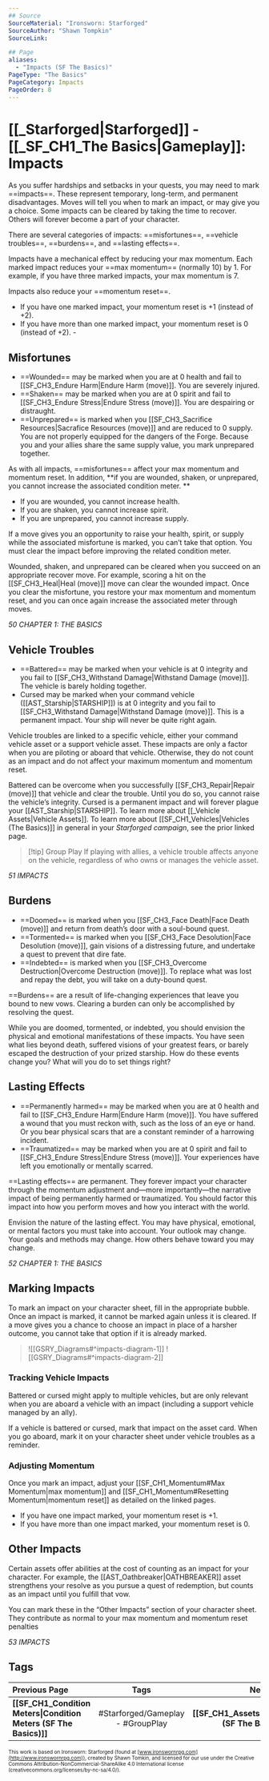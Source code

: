```yaml
---
## Source
SourceMaterial: "Ironsworn: Starforged"
SourceAuthor: "Shawn Tompkin"
SourceLink: 

## Page
aliases:
  - "Impacts (SF The Basics)"
PageType: "The Basics"
PageCategory: Impacts
PageOrder: 8
---
```

# [[_Starforged|Starforged]] - [[_SF_CH1_The Basics|Gameplay]]: Impacts
As you suffer hardships and setbacks in your quests, you may need to mark ==impacts==. These represent temporary, long-term, and permanent disadvantages. Moves will tell you when to mark an impact, or may give you a choice. Some impacts can be cleared by taking the time to recover. Others will forever become a part of your character.

There are several categories of impacts: ==misfortunes==, ==vehicle troubles==, ==burdens==, and ==lasting effects==. 

Impacts have a mechanical effect by reducing your max momentum. Each marked impact reduces your ==max momentum== (normally 10) by 1. For example, if you have three marked impacts, your max momentum is 7. 

Impacts also reduce your ==momentum reset==. 
- If you have one marked impact, your momentum reset is +1 (instead of +2). 
- If you have more than one marked impact, your momentum reset is 0 (instead of +2). - 


## Misfortunes
- ==Wounded== may be marked when you are at 0 health and fail to [[SF_CH3_Endure Harm|Endure Harm (move)]]. You are severely injured.
- ==Shaken== may be marked when you are at 0 spirit and fail to [[SF_CH3_Endure Stress|Endure Stress (move)]]. You are despairing or distraught. 
- ==Unprepared== is marked when you [[SF_CH3_Sacrifice Resources|Sacrafice Resources (move)]] and are reduced to 0 supply. You are not properly equipped for the dangers of the Forge. Because you and your allies share the same supply value, you mark unprepared together.

As with all impacts, ==misfortunes== affect your max momentum and momentum reset. In addition, **if you are wounded, shaken, or unprepared, you cannot increase the associated condition meter. **
- If you are wounded, you cannot increase health. 
- If you are shaken, you cannot increase spirit. 
- If you are unprepared, you cannot increase supply.
 
If a move gives you an opportunity to raise your health, spirit, or supply while the associated misfortune is marked, you can’t take that option. You must clear the impact before improving the related condition meter.

Wounded, shaken, and unprepared can be cleared when you succeed on an appropriate recover move. For example, scoring a hit on the [[SF_CH3_Heal|Heal (move)]] move can clear the wounded impact. Once you clear the misfortune, you restore your max momentum and momentum reset, and you can once again increase the associated meter through moves.

*50 CHAPTER 1: THE BASICS*

## Vehicle Troubles
- ==Battered== may be marked when your vehicle is at 0 integrity and you fail to [[SF_CH3_Withstand Damage|Withstand Damage (move)]]. The vehicle is barely holding together. 
- Cursed may be marked when your command vehicle ([[AST_Starship|STARSHIP]]) is at 0 integrity and you fail to [[SF_CH3_Withstand Damage|Withstand Damage (move)]]. This is a permanent impact. Your ship will never be quite right again.

Vehicle troubles are linked to a specific vehicle, either your command vehicle asset or a support vehicle asset. These impacts are only a factor when you are piloting or aboard that vehicle. Otherwise, they do not count as an impact and do not affect your maximum momentum and momentum reset.

Battered can be overcome when you successfully [[SF_CH3_Repair|Repair (move)]] that vehicle and clear the trouble. Until you do so, you cannot raise the vehicle’s integrity. Cursed is a permanent impact and will forever plague your [[AST_Starship|STARSHIP]]. To learn more about [[_Vehicle Assets|Vehicle Assets]]. To learn more about [[SF_CH1_Vehicles|Vehicles (The Basics)]] in general in your _Starforged campaign_, see the prior linked page.

> [!tip] Group Play
> If playing with allies, a vehicle trouble affects anyone on the vehicle, regardless of who owns or manages the vehicle asset.

*51 IMPACTS*

## Burdens
- ==Doomed== is marked when you [[SF_CH3_Face Death|Face Death (move)]] and return from death’s door with a soul-bound quest.
- ==Tormented== is marked when you [[SF_CH3_Face Desolution|Face Desolution (move)]], gain visions of a distressing future, and undertake a quest to prevent that dire fate. 
- ==Indebted== is marked when you [[SF_CH3_Overcome Destruction|Overcome Destruction (move)]]. To replace what was lost and repay the debt, you will take on a duty-bound quest.
 
==Burdens== are a result of life-changing experiences that leave you bound to new vows. Clearing a burden can only be accomplished by resolving the quest.

While you are doomed, tormented, or indebted, you should envision the physical and emotional manifestations of these impacts. You have seen what lies beyond death, suffered visions of your greatest fears, or barely escaped the destruction of your prized starship. How do these events change you? What will you do to set things right? 

## Lasting Effects
- ==Permanently harmed== may be marked when you are at 0 health and fail to [[SF_CH3_Endure Harm|Endure Harm (move)]]. You have suffered a wound that you must reckon with, such as the loss of an eye or hand. Or you bear physical scars that are a constant reminder of a harrowing incident. 
- ==Traumatized== may be marked when you are at 0 spirit and fail to [[SF_CH3_Endure Stress|Endure Stress (move)]]. Your experiences have left you emotionally or mentally scarred.

==Lasting effects== are permanent. They forever impact your character through the momentum adjustment and—more importantly—the narrative impact of being permanently harmed or traumatized. You should factor this impact into how you perform moves and how you interact with the world.

Envision the nature of the lasting effect. You may have physical, emotional, or mental factors you must take into account. Your outlook may change. Your goals and methods may change. How others behave toward you may change.

*52 CHAPTER 1: THE BASICS*

## Marking Impacts
To mark an impact on your character sheet, fill in the appropriate bubble. Once an impact is marked, it cannot be marked again unless it is cleared. If a move gives you a chance to choose an impact in place of a harsher outcome, you cannot take that option if it is already marked.

> ![[GSRY_Diagrams#^impacts-diagram-1]]
> ![[GSRY_Diagrams#^impacts-diagram-2]]

### Tracking Vehicle Impacts
Battered or cursed might apply to multiple vehicles, but are only relevant when you are aboard a vehicle with an impact (including a support vehicle managed by an ally).

If a vehicle is battered or cursed, mark that impact on the asset card. When you go aboard, mark it on your character sheet under vehicle troubles as a reminder.

### Adjusting Momentum
Once you mark an impact, adjust your [[SF_CH1_Momentum#Max Momentum|max momentum]] and [[SF_CH1_Momentum#Resetting Momentum|momentum reset]]  as detailed on the linked pages.
- If you have one impact marked, your momentum reset is +1. 
- If you have more than one impact marked, your momentum reset is 0.

## Other Impacts
Certain assets offer abilities at the cost of counting as an impact for your character. For example, the [[AST_Oathbreaker|OATHBREAKER]] asset strengthens your resolve as you pursue a quest of redemption, but counts as an impact until you fulfill that vow.

You can mark these in the “Other Impacts” section of your character sheet. They contribute as normal to your max momentum and momentum reset penalties

*53 IMPACTS*

## Tags
| Previous Page | Tags | Next Page |
|:--- |:---:| ---:|
| **[[SF_CH1_Condition Meters\|Condition Meters (SF The Basics)]]** | #Starforged/Gameplay - #GroupPlay | **[[SF_CH1_Assets\|Assets (SF The Basics)]]** |

<font size=-2>This work is based on Ironsworn: Starforged (found at [www.ironswornrpg.com](http://www.ironswornrpg.com)), created by Shawn Tomkin, and licensed for our use under the Creative Commons Attribution-NonCommercial-ShareAlike 4.0 International license  (creativecommons.org/licenses/by-nc-sa/4.0/).</font>